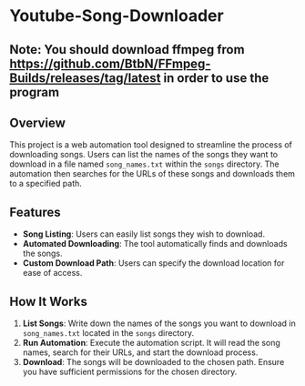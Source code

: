 # Youtube-Song-Downloader
## Note: You should download ffmpeg from https://github.com/BtbN/FFmpeg-Builds/releases/tag/latest in order to use the program
## Overview
This project is a web automation tool designed to streamline the process of downloading songs. Users can list the names of the songs they want to download in a file named `song_names.txt` within the `songs` directory. The automation then searches for the URLs of these songs and downloads them to a specified path.

## Features
- **Song Listing**: Users can easily list songs they wish to download.
- **Automated Downloading**: The tool automatically finds and downloads the songs.
- **Custom Download Path**: Users can specify the download location for ease of access.

## How It Works
1. **List Songs**: Write down the names of the songs you want to download in `song_names.txt` located in the `songs` directory.
2. **Run Automation**: Execute the automation script. It will read the song names, search for their URLs, and start the download process.
3. **Download**: The songs will be downloaded to the chosen path. Ensure you have sufficient permissions for the chosen directory.

